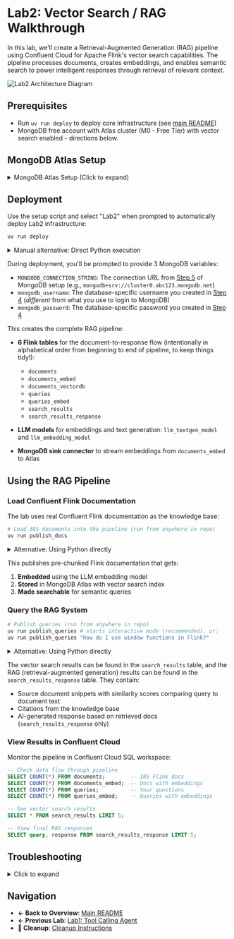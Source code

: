 # Lab2: Vector Search / RAG Walkthrough

In this lab, we'll create a Retrieval-Augmented Generation (RAG) pipeline using Confluent Cloud for Apache Flink's vector search capabilities. The pipeline processes documents, creates embeddings, and enables semantic search to power intelligent responses through retrieval of relevant context.

<img src="./assets/lab2/mongodb/00_lab2_architecture.png" alt="Lab2 Architecture Diagram"/>

## Prerequisites


- Run `uv run deploy` to deploy core infrastructure (see [main README](./README.md))
- MongoDB free account with Atlas cluster (M0 - Free Tier) with vector search enabled - directions below.

## MongoDB Atlas Setup
<details>
<summary>MongoDB Atlas Setup (Click to expand)</summary>

### Step 1: Create MongoDB Atlas Account and Cluster

If running Lab2, set up a free MongoDB Atlas cluster:

#### 1. Create a **Project.**

<details open>
<summary>Click to collapse</summary>

<img src="./assets/lab2/mongodb/01_create_project.png" alt="Create Project" width="50%" />

</details>

#### 2. Create a **Cluster.**

<details open>
<summary>Click to collapse</summary>

<img src="./assets/lab2/mongodb/02_create_cluster.png" alt="Create Cluster" width="50%" />

</details>

#### 3. Choose the **Free Tier (M0).** Then choose your cloud provider (AWS or Azure) and region. Make sure this is the same region that your Confluent Cloud deployment is in. Click **Create Cluster.**

<details open>
<summary>Click to collapse</summary>

<img src="./assets/lab2/mongodb/03_choose_free_tier_and_region.png" alt="Choose Free Tier" width="50%" />

</details>

#### 4. **Create a Database User.** **Write down the username and password** you choose, as they will be `mongodb_username` and `mongodb_password` that you will need to deploy Terraform later. Click **Create Database User** when you are done

   **Note:** the username and password you set up to access your database are the credentials you'll need to save for later, NOT the separate login you use for mongodb.com.

<details open>
<summary>Click to collapse</summary>

<img src="./assets/lab2/mongodb/04_create_database_user.png" alt="Create Database User" width="50%" />

</details>

#### 5. Click **Choose a Connection method.** => Shell => Copy the URL shown in **step 2.** This is the `MONGODB_CONNECTION_URL` you will need later. Don't worry about the rest of the command - you only need the URL that looks like `mongodb+srv://cluster0.xhgx1kr.mongodb.net`

#### 6. Go to **Network Access** in left sidebar. Click green **Add IP Address** button on the right. Then simply click the **Allow Access From Anywhere** button, or manually enter `0.0.0.0/0`. Click **Confirm.**

 ⚠️ **NOTE:** Important step! Confluent Cloud will not be able to connect to MongoDB without this rule. ⚠️

<details open>
<summary>Click to collapse</summary>

<img src="./assets/lab2/mongodb/05_network_access_allow_all.png" alt="Network Access" width="50%" />

</details>

#### 7. Next, from **Clusters** page, choose "Atlas Search" then click **Add my own data.** Enter

   Database name: `vector_search`

   Collection name: `documents`

<details open>
<summary>Click to collapse</summary>

<img src="./assets/lab2/mongodb/06_add_data_collection.png" alt="Add Data Collection" width="50%" />

</details>

#### 8. Next, click **Create Search Index.** Choose **Vector Search index, and name it `vector_search`

<details open>
<summary>Click to collapse</summary>
<img src="./assets/lab2/mongodb/07_create_vector_search_index.png" alt="Create Vector Index" width="50%" />

</details>

#### 9. Scroll down to the bottom and choose **JSON Editor.** Enter the following

   ```json
   {
     "fields": [
       {
         "type": "vector",
         "path": "embedding",
         "numDimensions": 1536,
         "similarity": "cosine"
       }
     ]
   }
   ```

<details open>
<summary>Click to collapse</summary>

<img src="./assets/lab2/mongodb/08_json_editor_config.png" alt="JSON Config" width="50%" />

</details>

</details>

## Deployment

Use the setup script and select "Lab2" when prompted to automatically deploy Lab2 infrastructure:

```bash
uv run deploy
```

<details>
<summary>Manual alternative: Direct Python execution</summary>

```bash
pip install . && python deploy.py
```

</details>

During deployment, you'll be prompted to provide 3 MongoDB variables:
- `MONGODB_CONNECTION_STRING`: The connection URL from [Step 5](#step-1-create-mongodb-atlas-account-and-cluster) of MongoDB setup (e.g., `mongodb+srv://cluster0.abc123.mongodb.net`)
- `mongodb_username`: The database-specific username you created in [Step 4](#step-1-create-mongodb-atlas-account-and-cluster) (*different* from what you use to login to MongoDB)
- `mongodb_password`: The database-specific password you created in [Step 4](#step-1-create-mongodb-atlas-account-and-cluster)

This creates the complete RAG pipeline:
- **6 Flink tables** for the document-to-response flow (intentionally in alphabetical order from beginning to end of pipeline, to keep things tidy!):
  - `documents` 
  - `documents_embed`
  - `documents_vectordb` 
  - `queries`
  - `queries_embed`
  - `search_results`
  - `search_results_response`

- **LLM models** for embeddings and text generation: `llm_textgen_model` and `llm_embedding_model`
- **MongoDB sink connector** to stream embeddings from `documents_embed` to Atlas

## Using the RAG Pipeline

### Load Confluent Flink Documentation

The lab uses real Confluent Flink documentation as the knowledge base:

```bash
# Load 385 documents into the pipeline (run from anywhere in repo)
uv run publish_docs
```

<details>
<summary>Alternative: Using Python directly</summary>

```bash
python scripts/lab2_publish_docs.py
```

</details>

This publishes pre-chunked Flink documentation that gets:
1. **Embedded** using the LLM embedding model
2. **Stored** in MongoDB Atlas with vector search index
3. **Made searchable** for semantic queries

### Query the RAG System

```bash
# Publish queries (run from anywhere in repo)
uv run publish_queries # starts interactive mode (recommended), or:
uv run publish_queries "How do I use window functions in Flink?"
```

<details>
<summary>Alternative: Using Python directly</summary>

```bash
python scripts/lab2_publish_queries.py # starts interactive mode, or:
python scripts/lab2_publish_queries.py "How do I use window functions in Flink?"
```

</details>

The vector search results can be found in the `search_results` table, and the RAG (retrieval-augmented generation) results can be found in the  `search_results_response` table. They contain:

- Source document snippets with similarity scores comparing query to document text
- Citations from the knowledge base
- AI-generated response based on retrieved docs (`search_results_response` only)

### View Results in Confluent Cloud

Monitor the pipeline in Confluent Cloud SQL workspace:

```sql
-- Check data flow through pipeline
SELECT COUNT(*) FROM documents;        -- 385 Flink docs
SELECT COUNT(*) FROM documents_embed;  -- Docs with embeddings
SELECT COUNT(*) FROM queries;          -- Your questions
SELECT COUNT(*) FROM queries_embed;    -- Queries with embeddings

-- See vector search results
SELECT * FROM search_results LIMIT 5;

-- View final RAG responses
SELECT query, response FROM search_results_response LIMIT 5;
```

## Troubleshooting

<details>
<summary>Click to expand</summary>

### Script Issues
```bash
# If publish_docs.py fails
✗ Missing required dependencies!
→ Run: pip install .

✗ Terraform state not found!
→ Ensure you ran terraform apply successfully
```

### Pipeline Issues
```sql
-- Debug data flow (run in Confluent Cloud SQL workspace)
SELECT COUNT(*) FROM documents;                -- Should be 385 after publish_docs.py
SELECT COUNT(*) FROM documents_embed;          -- Should match documents count
SELECT COUNT(*) FROM queries;                  -- Number of queries you sent
SELECT COUNT(*) FROM search_results_response;  -- Final RAG responses
```

### MongoDB Issues
- **Connection failed**: Verify IP allowlist includes `0.0.0.0/0`
- **No vector search**: Confirm Atlas vector search index `vector_search` is active
- **Wrong credentials**: Use database user (not MongoDB.com login)

### Common Fixes
1. **Pipeline not processing**: Wait 30-60 seconds after publishing documents
2. **No query responses**: Check that LLM models are deployed in core infrastructure
3. **Empty results**: Verify MongoDB connector status in Confluent Cloud

</details>

## Navigation

- **← Back to Overview**: [Main README](./README.md)
- **← Previous Lab**: [Lab1: Tool Calling Agent](./LAB1-Walkthrough.md)
- **🧹 Cleanup**: [Cleanup Instructions](./README.md#cleanup)
